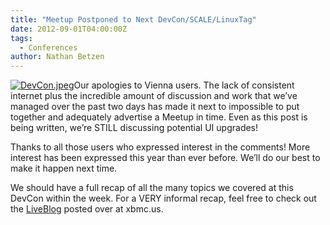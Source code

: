 ```yaml
---
title: "Meetup Postponed to Next DevCon/SCALE/LinuxTag"
date: 2012-09-01T04:00:00Z
tags:
  - Conferences
author: Nathan Betzen
---
```


[![](/images/blog/20120902-174239-300x224.jpeg "DevCon.jpeg")](/images/blog/20120902-174239.jpeg)Our apologies to Vienna users. The lack of consistent internet plus the incredible amount of discussion and work that we’ve managed over the past two days has made it next to impossible to put together and adequately advertise a Meetup in time. Even as this post is being written, we’re STILL discussing potential UI upgrades!

Thanks to all those users who expressed interest in the comments! More interest has been expressed this year than ever before. We’ll do our best to make it happen next time.

We should have a full recap of all the many topics we covered at this DevCon within the week. For a VERY informal recap, feel free to check out the [LiveBlog](http://xbmc.us/njbetzen/2012/08/30/xbmc-devcon-liveblog/ "XBMC DevCon Liveblog") posted over at xbmc.us.
